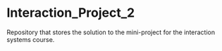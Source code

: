 # Interaction_Project_2
Repository that stores the solution to the mini-project for the interaction systems course.
